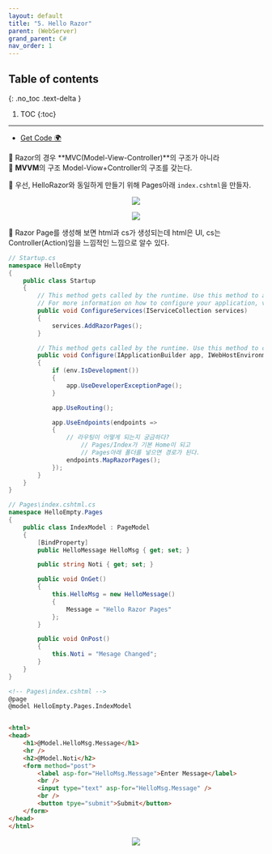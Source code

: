```yaml
---
layout: default
title: "5. Hello Razor"
parent: (WebServer)
grand_parent: C#
nav_order: 1
---
```


## Table of contents
{: .no_toc .text-delta }

1. TOC
{:toc}

---

* [Get Code 🌍](https://github.com/EasyCoding-7/AspNetTutorial/tree/5.HelloRazor)

🦄 Razor의 경우 **MVC(Model-View-Controller)**의 구조가 아니라 <br>
🦄 **MVVM**의 구조 Model-Viow+Controller의 구조를 갖는다.<br>

🦄 우선, HelloRazor와 동일하게 만들기 위해 Pages아래 `index.cshtml`을 만들자.

<p align="center">
  <img src="https://taehyungs-programming-blog.github.io/blog/assets/images/csharp/webserver/web-5-1.png"/>
</p>

<p align="center">
  <img src="https://taehyungs-programming-blog.github.io/blog/assets/images/csharp/webserver/web-5-2.png"/>
</p>

🦄 Razor Page를 생성해 보면 html과 cs가 생성되는데 html은 UI, cs는 Controller(Action)임을 느낌적인 느낌으로 알수 있다.

```csharp
// Startup.cs
namespace HelloEmpty
{
    public class Startup
    {
        // This method gets called by the runtime. Use this method to add services to the container.
        // For more information on how to configure your application, visit https://go.microsoft.com/fwlink/?LinkID=398940
        public void ConfigureServices(IServiceCollection services)
        {
            services.AddRazorPages();
        }

        // This method gets called by the runtime. Use this method to configure the HTTP request pipeline.
        public void Configure(IApplicationBuilder app, IWebHostEnvironment env)
        {
            if (env.IsDevelopment())
            {
                app.UseDeveloperExceptionPage();
            }

            app.UseRouting();

            app.UseEndpoints(endpoints =>
            {
                // 라우팅이 어떻게 되는지 궁금하다?
                    // Pages/Index가 기본 Home이 되고
                    // Pages아래 폴더를 넣으면 경로가 된다.
                endpoints.MapRazorPages();
            });
        }
    }
}
```

```csharp
// Pages\index.cshtml.cs
namespace HelloEmpty.Pages
{
    public class IndexModel : PageModel
    {
        [BindProperty]
        public HelloMessage HelloMsg { get; set; }

        public string Noti { get; set; }

        public void OnGet()
        {
            this.HelloMsg = new HelloMessage()
            {
                Message = "Hello Razor Pages"
            };
        }

        public void OnPost()
        {
            this.Noti = "Mesage Changed";
        }
    }
}
```

```html
<!-- Pages\index.cshtml -->
@page
@model HelloEmpty.Pages.IndexModel


<html>
<head>
    <h1>@Model.HelloMsg.Message</h1>
    <hr />
    <h2>@Model.Noti</h2>
    <form method="post">
        <label asp-for="HelloMsg.Message">Enter Message</label>
        <br />
        <input type="text" asp-for="HelloMsg.Message" />
        <br />
        <button tpye="submit">Submit</button>
    </form>
</head>
</html>
```

<p align="center">
  <img src="https://taehyungs-programming-blog.github.io/blog/assets/images/csharp/webserver/web-5-3.png"/>
</p>

